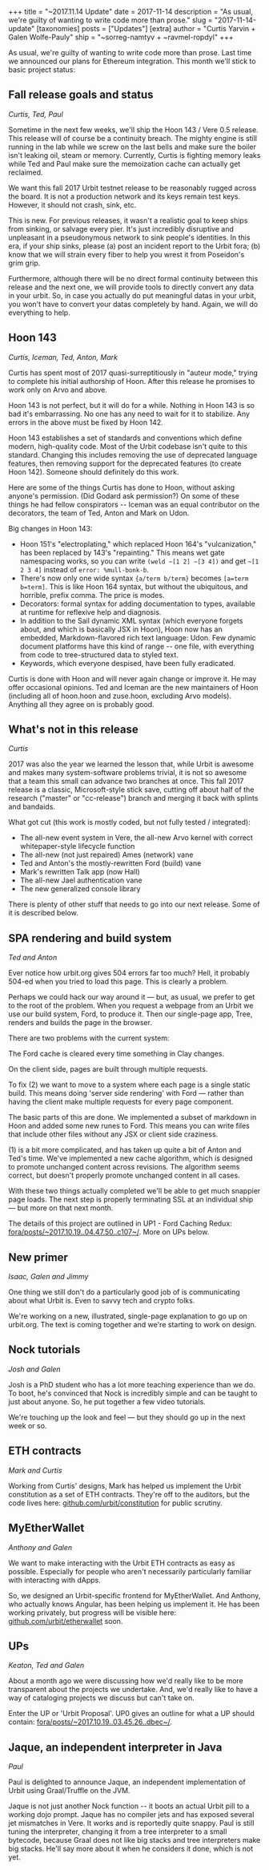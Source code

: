 +++
title = "~2017.11.14 Update"
date = 2017-11-14
description = "As usual, we're guilty of wanting to write code more than prose."
slug = "2017-11-14-update"
[taxonomies]
posts = ["Updates"]
[extra]
author = "Curtis Yarvin + Galen Wolfe-Pauly"
ship = "~sorreg-namtyv + ~ravmel-ropdyl"
+++

As usual, we're guilty of wanting to write code more than prose. Last time we
announced our plans for Ethereum integration. This month we'll stick to basic
project status:

## Fall release goals and status

*Curtis, Ted, Paul*

Sometime in the next few weeks, we'll ship the Hoon 143 / Vere 0.5 release.
This release will of course be a continuity breach.  The mighty engine is still
running in the lab while we screw on the last bells and make sure the boiler
isn't leaking oil, steam or memory.  Currently, Curtis is fighting memory leaks
while Ted and Paul make sure the memoization cache can actually get reclaimed.

We want this fall 2017 Urbit testnet release to be reasonably rugged across the
board.  It is not a production network and its keys remain test keys.  However,
it should not crash, sink, etc.

This is new.  For previous releases, it wasn't a realistic goal to keep ships
from sinking, or salvage every pier. It's just incredibly disruptive and
unpleasant in a pseudonymous network to sink people's identities.  In this era,
if your ship sinks, please (a) post an incident report to the Urbit fora; (b)
know that we will strain every fiber to help you wrest it from Poseidon's grim
grip.

Furthermore, although there will be no direct formal continuity between this
release and the next one, we will provide tools to directly convert any data
in your urbit. So, in case you actually do put meaningful datas in your urbit,
you won't have to convert your datas completely by hand.  Again, we will do
everything to help.

## Hoon 143

*Curtis, Iceman, Ted, Anton, Mark*

Curtis has spent most of 2017 quasi-surreptitiously in "auteur mode," trying to
complete his initial authorship of Hoon.  After this release he promises to work
only on Arvo and above.

Hoon 143 is not perfect, but it will do for a while.  Nothing in Hoon 143 is so
bad it's embarrassing.  No one has any need to wait for it to stabilize.  Any
errors in the above must be fixed by Hoon 142.

Hoon 143 establishes a set of standards and conventions which define modern,
high-quality code.  Most of the Urbit codebase isn't quite to this standard.
Changing this includes removing the use of deprecated language features, then
removing support for the deprecated features (to create Hoon 142).  Someone
should definitely do this work.

Here are some of the things Curtis has done to Hoon, without asking anyone's
permission.  (Did Godard ask permission?)  On some of these things he had fellow
conspirators -- Iceman was an equal contributor on the decorators, the team of
Ted, Anton and Mark on Udon.

Big changes in Hoon 143:

- Hoon 151's "electroplating," which replaced Hoon 164's "vulcanization,"
  has been replaced by 143's "repainting." This means wet gate namespacing
  works, so you can write `(weld ~[1 2] ~[3 4])` and get `~[1 2 3 4]` instead of
  `error: %mull-bonk-b`.
- There's now only one wide syntax `{a/term b/term}` becomes `[a=term b=term]`.
  This is like Hoon 164 syntax, but without the ubiquitous, and horrible, prefix
  comma.  The price is modes.
- Decorators: formal syntax for adding documentation to types, available at
  runtime for reflexive help and diagnosis.
- In addition to the Sail dynamic XML syntax (which everyone forgets about, and
  which is basically JSX in Hoon), Hoon now has an embedded, Markdown-flavored
  rich text language: Udon.  Few dynamic document platforms have this kind of
  range -- one file, with everything from code to tree-structured data to styled text.
- Keywords, which everyone despised, have been fully eradicated.

Curtis is done with Hoon and will never again change or improve it.
He may offer occasional opinions.  Ted and Iceman are the new maintainers of
Hoon (including all of hoon.hoon and zuse.hoon, excluding Arvo models).
Anything all they agree on is probably good.


## What's not in this release

*Curtis*

2017 was also the year we learned the lesson that, while Urbit is awesome and
makes many system-software problems trivial, it is not so awesome that a team
this small can advance two branches at once.  This fall 2017 release is a
classic, Microsoft-style stick save, cutting off about half of the research
("master" or "cc-release") branch and merging it back with splints and bandaids.

What got cut (this work is mostly coded, but not fully tested / integrated):

- The all-new event system in Vere, the all-new Arvo kernel with correct whitepaper-style lifecycle function
- The all-new (not just repaired) Ames (network) vane
- Ted and Anton's the mostly-rewritten Ford (build) vane
- Mark's rewritten Talk app (now Hall)
- The all-new Jael authentication vane
- The new generalized console library

There is plenty of other stuff that needs to go into our next release.  Some of
it is described below.


## SPA rendering and build system

*Ted and Anton*

Ever notice how urbit.org gives 504 errors far too much? Hell, it probably
504-ed when you tried to load this page. This is clearly a problem.

Perhaps we could hack our way around it — but, as usual, we prefer to get to the
root of the problem. When you request a webpage from an Urbit we use our build
system, Ford, to produce it. Then our single-page app, Tree, renders and builds
the page in the browser.

There are two problems with the current system:

The Ford cache is cleared every time something in Clay changes.

On the client side, pages are built through multiple requests.

To fix (2) we want to move to a system where each page is a single static build.
This means doing 'server side rendering' with Ford — rather than having the
client make multiple requests for every page component.

The basic parts of this are done. We implemented a subset of markdown in Hoon
and added some new runes to Ford. This means you can write files that include
other files without any JSX or client side craziness.

(1) is a bit more complicated, and has taken up quite a bit of Anton and Ted's
time. We've implemented a new cache algorithm, which is designed to promote
unchanged content across revisions. The algorithm seems correct, but doesn't
properly promote unchanged content in all cases.

With these two things actually completed we'll be able to get much snappier page
loads. The next step is properly terminating SSL at an individual ship — but
more on that next month.

The details of this project are outlined in UP1 - Ford Caching Redux:
[fora/posts/~2017.10.19..04.47.50..c107~/](https://urbit.org/fora/posts/~2017.10.19..04.47.50..c107~/).
More on UPs below.

## New primer

*Isaac, Galen and Jimmy*

One thing we still don't do a particularly good job of is communicating about
what Urbit is. Even to savvy tech and crypto folks.

We're working on a new, illustrated, single-page explanation to go up on
urbit.org. The text is coming together and we're starting to work on design.

## Nock tutorials

*Josh and Galen*

Josh is a PhD student who has a lot more teaching experience than we do. To
boot, he's convinced that Nock is incredibly simple and can be taught to just
about anyone. So, he put together a few video tutorials.

We're touching up the look and feel — but they should go up in the next week or
so.

## ETH contracts

*Mark and Curtis*

Working from Curtis' designs, Mark has helped us implement the Urbit
constitution as a set of ETH contracts. They're off to the auditors, but the
code lives here: [github.com/urbit/constitution](https://github.com/urbit/constitution)
for public scrutiny.

## MyEtherWallet

*Anthony and Galen*

We want to make interacting with the Urbit ETH contracts as easy as possible.
Especially for people who aren't necessarily particularly familiar with
interacting with dApps.

So, we designed an Urbit-specific frontend for MyEtherWallet. And Anthony, who
actually knows Angular, has been helping us implement it. He has been working
privately, but progress will be visible here:
[github.com/urbit/etherwallet](https://github.com/urbit/etherwallet) soon.

## UPs

*Keaton, Ted and Galen*

About a month ago we were discussing how we'd really like to be more transparent
about the projects we undertake. And, we'd really like to have a way of
cataloging projects we discuss but can't take on.

Enter the UP or 'Urbit Proposal'. UP0 gives an outline for what a UP should
contain:
[fora/posts/~2017.10.19..03.45.26..dbec~/](https://urbit.org/fora/posts/~2017.10.19..03.45.26..dbec~/).

## Jaque, an independent interpreter in Java

*Paul*

Paul is delighted to announce Jaque, an independent implementation of Urbit
using Graal/Truffle on the JVM.

Jaque is not just another Nock function -- it boots an actual Urbit pill to a
working dojo prompt.  Jaque has no compiler jets and has exposed several jet
mismatches in Vere.  It works and is reportedly quite snappy.  Paul is still
tuning the interpreter, changing it from a tree interpreter to a small bytecode,
because Graal does not like big stacks and tree interpreters make big stacks.
He'll say more about it when he considers it done, which is not yet.